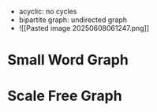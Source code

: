 - acyclic: no cycles
- bipartite graph: undirected graph
- ![[Pasted image 20250608061247.png]]

# Small Word Graph
# Scale Free Graph
